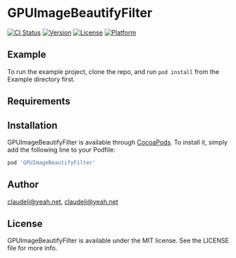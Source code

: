 # GPUImageBeautifyFilter

[![CI Status](https://img.shields.io/travis/claudeli@yeah.net/GPUImageBeautifyFilter.svg?style=flat)](https://travis-ci.org/claudeli@yeah.net/GPUImageBeautifyFilter)
[![Version](https://img.shields.io/cocoapods/v/GPUImageBeautifyFilter.svg?style=flat)](https://cocoapods.org/pods/GPUImageBeautifyFilter)
[![License](https://img.shields.io/cocoapods/l/GPUImageBeautifyFilter.svg?style=flat)](https://cocoapods.org/pods/GPUImageBeautifyFilter)
[![Platform](https://img.shields.io/cocoapods/p/GPUImageBeautifyFilter.svg?style=flat)](https://cocoapods.org/pods/GPUImageBeautifyFilter)

## Example

To run the example project, clone the repo, and run `pod install` from the Example directory first.

## Requirements

## Installation

GPUImageBeautifyFilter is available through [CocoaPods](https://cocoapods.org). To install
it, simply add the following line to your Podfile:

```ruby
pod 'GPUImageBeautifyFilter'
```

## Author

claudeli@yeah.net, claudeli@yeah.net

## License

GPUImageBeautifyFilter is available under the MIT license. See the LICENSE file for more info.
